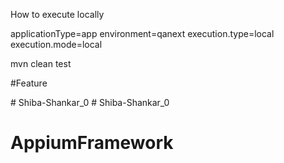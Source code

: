 How to execute locally

applicationType=app
environment=qanext
execution.type=local
execution.mode=local

mvn clean test


#Feature

#   S h i b a - S h a n k a r _ 0  
 # Shiba-Shankar_0
# AppiumFramework

